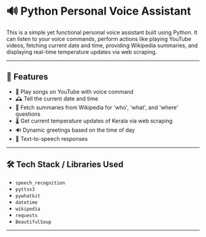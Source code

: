# 🔊 Python Personal Voice Assistant 

This is a simple yet functional personal voice assistant built using Python. It can listen to your voice commands, perform actions like playing YouTube videos, fetching current date and time, providing Wikipedia summaries, and displaying real-time temperature updates via web scraping.

---

## 📌 Features

- 🎵 Play songs on YouTube with voice command  
- 🕰️ Tell the current date and time  
- 📖 Fetch summaries from Wikipedia for 'who', 'what', and 'where' questions  
- 🌡️ Get current temperature updates of Kerala via web scraping  
- 🔊 Dynamic greetings based on the time of day  
- 💬 Text-to-speech responses  

---

## 🛠️ Tech Stack / Libraries Used

- `speech_recognition`
- `pyttsx3`
- `pywhatkit`
- `datetime`
- `wikipedia`
- `requests`
- `BeautifulSoup`

---
